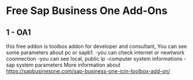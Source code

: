 # Free Sap Business One Add-Ons
## 1 - OA1

this free addon is toolbox addon for developer and consultant, You can see some parameters about pc or sapb1.
	-you can check internet or newtwork coonnection
	-you can see local, public ip
	-computer system informations
	-sap system parameters
More information about https://sapbusinesone.com/sap-business-one-icin-toolbox-add-on/

